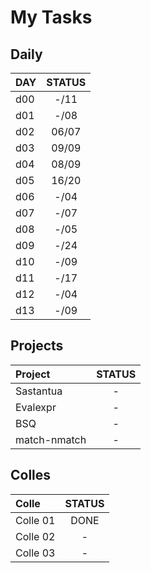 # My Tasks

## Daily
| DAY | STATUS |
| :-- | :---: |
| d00 | -/11 |
| d01 | -/08 |
| d02 | 06/07 |
| d03 | 09/09 |
| d04 | 08/09 |
| d05 | 16/20 |
| d06 | -/04 |
| d07 | -/07 |
| d08 | -/05 |
| d09 | -/24 |
| d10 | -/09 |
| d11 | -/17 |
| d12 | -/04 |
| d13 | -/09 |

## Projects
| Project | STATUS |
| :-- | :---: |
| Sastantua | - |
| Evalexpr | - |
| BSQ | - |
| match-nmatch | - |

## Colles
| Colle | STATUS |
| :-- | :---: |
| Colle 01 | DONE |
| Colle 02 | - |
| Colle 03 | - |
